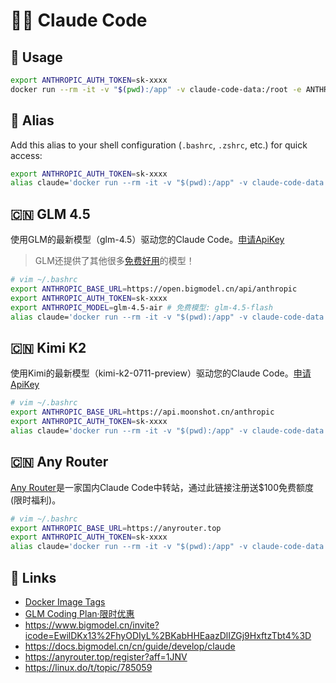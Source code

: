 # 🧑‍💻 Claude Code

## 🐳 Usage
```bash
export ANTHROPIC_AUTH_TOKEN=sk-xxxx
docker run --rm -it -v "$(pwd):/app" -v claude-code-data:/root -e ANTHROPIC_AUTH_TOKEN="$ANTHROPIC_AUTH_TOKEN" ghcr.io/aahl/claude-code
```

## 💾 Alias
Add this alias to your shell configuration (`.bashrc`, `.zshrc`, etc.) for quick access:
```bash
export ANTHROPIC_AUTH_TOKEN=sk-xxxx
alias claude='docker run --rm -it -v "$(pwd):/app" -v claude-code-data:/root -e ANTHROPIC_AUTH_TOKEN="$ANTHROPIC_AUTH_TOKEN" ghcr.io/aahl/claude-code claude'
```

## 🇨🇳 GLM 4.5
使用GLM的最新模型（glm-4.5）驱动您的Claude Code。[申请ApiKey](https://www.bigmodel.cn/invite?icode=EwilDKx13%2FhyODIyL%2BKabHHEaazDlIZGj9HxftzTbt4%3D)
> GLM还提供了其他很多[免费好用](https://docs.bigmodel.cn/cn/guide/models/free/glm-4.5-flash)的模型！
```bash
# vim ~/.bashrc
export ANTHROPIC_BASE_URL=https://open.bigmodel.cn/api/anthropic
export ANTHROPIC_AUTH_TOKEN=sk-xxxx
export ANTHROPIC_MODEL=glm-4.5-air # 免费模型: glm-4.5-flash
alias claude='docker run --rm -it -v "$(pwd):/app" -v claude-code-data:/root -e ANTHROPIC_BASE_URL="$ANTHROPIC_BASE_URL" -e ANTHROPIC_AUTH_TOKEN="$ANTHROPIC_AUTH_TOKEN" -e ANTHROPIC_MODEL="$ANTHROPIC_MODEL" -e APK_MIRROR=mirrors.ustc.edu.cn -e NPM_REGISTRY=https://registry.npmmirror.com ghcr.nju.edu.cn/aahl/claude-code claude'
```

## 🇨🇳 Kimi K2
使用Kimi的最新模型（kimi-k2-0711-preview）驱动您的Claude Code。[申请ApiKey](https://platform.moonshot.cn/console/api-keys)
```bash
# vim ~/.bashrc
export ANTHROPIC_BASE_URL=https://api.moonshot.cn/anthropic
export ANTHROPIC_AUTH_TOKEN=sk-xxxx
alias claude='docker run --rm -it -v "$(pwd):/app" -v claude-code-data:/root -e ANTHROPIC_BASE_URL="$ANTHROPIC_BASE_URL" -e ANTHROPIC_AUTH_TOKEN="$ANTHROPIC_AUTH_TOKEN" -e APK_MIRROR=mirrors.ustc.edu.cn -e NPM_REGISTRY=https://registry.npmmirror.com ghcr.nju.edu.cn/aahl/claude-code claude'
```

## 🇨🇳 Any Router
[Any Router](https://anyrouter.top/register?aff=1JNV)是一家国内Claude Code中转站，通过此链接注册送$100免费额度(限时福利)。
```bash
# vim ~/.bashrc
export ANTHROPIC_BASE_URL=https://anyrouter.top
export ANTHROPIC_AUTH_TOKEN=sk-xxxx
alias claude='docker run --rm -it -v "$(pwd):/app" -v claude-code-data:/root -e ANTHROPIC_BASE_URL="$ANTHROPIC_BASE_URL" -e ANTHROPIC_AUTH_TOKEN="$ANTHROPIC_AUTH_TOKEN" -e APK_MIRROR=mirrors.ustc.edu.cn -e NPM_REGISTRY=https://registry.npmmirror.com ghcr.nju.edu.cn/aahl/claude-code claude'
```

## 🔗 Links
- [Docker Image Tags](https://github.com/aahl/claude-code/pkgs/container/claude-code/versions?filters[version_type]=tagged)
- [GLM Coding Plan·限时优惠](https://www.bigmodel.cn/claude-code?ic=WTOWFVEJXH)
- https://www.bigmodel.cn/invite?icode=EwilDKx13%2FhyODIyL%2BKabHHEaazDlIZGj9HxftzTbt4%3D
- https://docs.bigmodel.cn/cn/guide/develop/claude
- https://anyrouter.top/register?aff=1JNV
- https://linux.do/t/topic/785059
